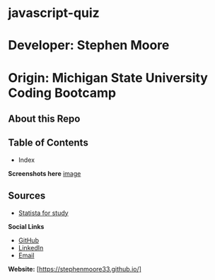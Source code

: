 # javascript-quiz
# Developer: Stephen Moore
# Origin: Michigan State University Coding Bootcamp

## About this Repo

## Table of Contents
- Index

**Screenshots here**
[image](link)


## Sources
- [Statista for study](https://www.statista.com/statistics/763091/us-use-of-same-online-passwords/)


**Social Links**
- [GitHub](https://github.com/stephenmoore33)
- [LinkedIn](https://www.linkedin.com/in/smoore320/)
- [Email](mailto:stephenmoore33@outlook.com)

**Website:**
[https://stephenmoore33.github.io/]